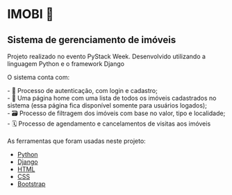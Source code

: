 <h1>IMOBI 🏡</h1>
<h2>Sistema de gerenciamento de imóveis</h2>
<p>Projeto realizado no evento PyStack Week. Desenvolvido utilizando a linguagem Python e o framework Django</p>
<p>O sistema conta com: </p> 
- 📝 Processo de autenticação, com login e cadastro; <br>
- 🏢 Uma página home com uma lista de todos os imóveis cadastrados no sistema (essa página fica disponível somente para usuários logados); <br>
- 🗃 Processo de filtragem dos imóveis com base no valor, tipo e localidade; <br>
- 🗓 Processo de agendamento e cancelamentos de visitas aos imóveis <br>

<br>
As ferramentas que foram usadas neste projeto:

- [Python](https://www.python.org/)
- [Django](https://www.djangoproject.com/)
- [HTML](https://developer.mozilla.org/pt-BR/docs/Web/HTML)
- [CSS](https://developer.mozilla.org/pt-BR/docs/Web/CSS)
- [Bootstrap](https://getbootstrap.com/)
